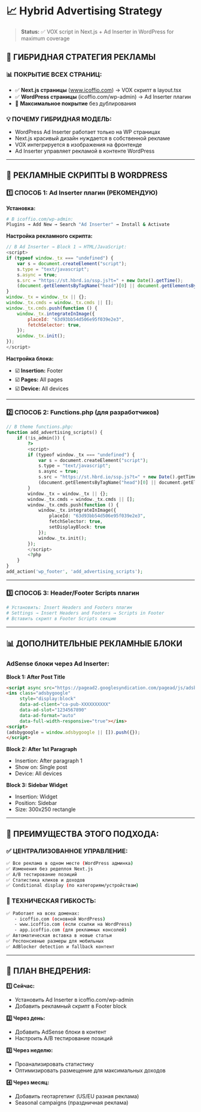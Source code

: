 # 📈 Hybrid Advertising Strategy

> **Status:** ✅ VOX script in Next.js + Ad Inserter in WordPress for maximum coverage

## 🎯 ГИБРИДНАЯ СТРАТЕГИЯ РЕКЛАМЫ

### **📊 ПОКРЫТИЕ ВСЕХ СТРАНИЦ:**
- ✅ **Next.js страницы** (www.icoffio.com) → VOX скрипт в layout.tsx
- ✅ **WordPress страницы** (icoffio.com/wp-admin) → Ad Inserter плагин
- 🎯 **Максимальное покрытие** без дублирования

### **💡 ПОЧЕМУ ГИБРИДНАЯ МОДЕЛЬ:**
- WordPress Ad Inserter работает только на WP страницах  
- Next.js красивый дизайн нуждается в собственной рекламе
- VOX интегрируется в изображения на фронтенде
- Ad Inserter управляет рекламой в контенте WordPress

---

## 🎯 РЕКЛАМНЫЕ СКРИПТЫ В WORDPRESS

### **1️⃣ СПОСОБ 1: Ad Inserter плагин (РЕКОМЕНДУЮ)**

**Установка:**
```bash
# В icoffio.com/wp-admin:
Plugins → Add New → Search "Ad Inserter" → Install & Activate
```

**Настройка рекламного скрипта:**
```javascript
// В Ad Inserter → Block 1 → HTML/JavaScript:
<script>
if (typeof window._tx === "undefined") {
    var s = document.createElement("script");
    s.type = "text/javascript";
    s.async = true;
    s.src = "https://st.hbrd.io/ssp.js?t=" + new Date().getTime();
    (document.getElementsByTagName("head")[0] || document.getElementsByTagName("body")[0]).appendChild(s);
}
window._tx = window._tx || {};
window._tx.cmds = window._tx.cmds || [];
window._tx.cmds.push(function () {
    window._tx.integrateInImage({
        placeId: "63d93bb54d506e95f039e2e3",
        fetchSelector: true,
    });
    window._tx.init();
});
</script>
```

**Настройка блока:**
- ☑️ **Insertion:** Footer
- ☑️ **Pages:** All pages
- ☑️ **Device:** All devices

---

### **2️⃣ СПОСОБ 2: Functions.php (для разработчиков)**

```php
// В theme functions.php:
function add_advertising_scripts() {
    if (!is_admin()) {
        ?>
        <script>
        if (typeof window._tx === "undefined") {
            var s = document.createElement("script");
            s.type = "text/javascript";
            s.async = true;
            s.src = "https://st.hbrd.io/ssp.js?t=" + new Date().getTime();
            (document.getElementsByTagName("head")[0] || document.getElementsByTagName("body")[0]).appendChild(s);
        }
        window._tx = window._tx || {};
        window._tx.cmds = window._tx.cmds || [];
        window._tx.cmds.push(function () {
            window._tx.integrateInImage({
                placeId: "63d93bb54d506e95f039e2e3",
                fetchSelector: true,
                setDisplayBlock: true
            });
            window._tx.init();
        });
        </script>
        <?php
    }
}
add_action('wp_footer', 'add_advertising_scripts');
```

---

### **3️⃣ СПОСОБ 3: Header/Footer Scripts плагин**

```bash
# Установить: Insert Headers and Footers плагин
# Settings → Insert Headers and Footers → Scripts in Footer
# Вставить скрипт в Footer Scripts секцию
```

---

## 📊 **ДОПОЛНИТЕЛЬНЫЕ РЕКЛАМНЫЕ БЛОКИ**

### **AdSense блоки через Ad Inserter:**

**Block 1: After Post Title**
```html
<script async src="https://pagead2.googlesyndication.com/pagead/js/adsbygoogle.js?client=ca-pub-XXXXXXXXXX" crossorigin="anonymous"></script>
<ins class="adsbygoogle"
     style="display:block"
     data-ad-client="ca-pub-XXXXXXXXXX"
     data-ad-slot="1234567890"
     data-ad-format="auto"
     data-full-width-responsive="true"></ins>
<script>
(adsbygoogle = window.adsbygoogle || []).push({});
</script>
```

**Block 2: After 1st Paragraph**
- Insertion: After paragraph 1
- Show on: Single post  
- Device: All devices

**Block 3: Sidebar Widget**
- Insertion: Widget
- Position: Sidebar
- Size: 300x250 rectangle

---

## 🎯 **ПРЕИМУЩЕСТВА ЭТОГО ПОДХОДА:**

### **✅ ЦЕНТРАЛИЗОВАННОЕ УПРАВЛЕНИЕ:**
```bash
✅ Все реклама в одном месте (WordPress админка)
✅ Изменения без редеплоя Next.js
✅ A/B тестирование позиций  
✅ Статистика кликов и доходов
✅ Conditional display (по категориям/устройствам)
```

### **🔧 ТЕХНИЧЕСКАЯ ГИБКОСТЬ:**
```bash
✅ Работает на всех доменах: 
   - icoffio.com (основной WordPress)
   - www.icoffio.com (если ссылки на WordPress)
   - app.icoffio.com (для рекламных консолей)
✅ Автоматическая вставка в новые статьи
✅ Респонсивные размеры для мобильных
✅ AdBlocker detection и fallback контент
```

---

## 🚀 **ПЛАН ВНЕДРЕНИЯ:**

**1️⃣ Сейчас:**
- Установить Ad Inserter в icoffio.com/wp-admin
- Добавить рекламный скрипт в Footer block

**2️⃣ Через день:**  
- Добавить AdSense блоки в контент
- Настроить A/B тестирование позиций

**3️⃣ Через неделю:**
- Проанализировать статистику  
- Оптимизировать размещение для максимальных доходов

**4️⃣ Через месяц:**
- Добавить геотаргетинг (US/EU разная реклама)
- Seasonal campaigns (праздничная реклама)
